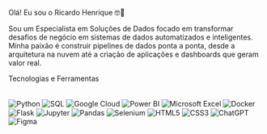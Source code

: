 Olá! Eu sou o Ricardo Henrique 🤓👋

Sou um Especialista em Soluções de Dados focado em transformar desafios de negócio em sistemas de dados automatizados e inteligentes. Minha paixão é construir pipelines de dados ponta a ponta, desde a arquitetura na nuvem até a criação de aplicações e dashboards que geram valor real.

Tecnologias e Ferramentas
<div style="display: inline_block"><br/>
<img align="center" alt="Python" src="https://img.shields.io/badge/Python-3776AB?style=for-the-badge&logo=python&logoColor=white" />
<img align="center" alt="SQL" src="https://img.shields.io/badge/SQL-025E8C?style=for-the-badge&logo=postgresql&logoColor=white" />
<img align="center" alt="Google Cloud" src="https://img.shields.io/badge/Google_Cloud-4285F4?style=for-the-badge&logo=google-cloud&logoColor=white" />
<img align="center" alt="Power BI" src="https://img.shields.io/badge/PowerBI-F2C811?style=for-the-badge&logo=Power%20BI&logoColor=white" />
<img align="center" alt="Microsoft Excel" src="https://img.shields.io/badge/Microsoft_Excel-217346?style=for-the-badge&logo=microsoft-excel&logoColor=white" />
<img align="center" alt="Docker" src="https://img.shields.io/badge/Docker-2496ED?style=for-the-badge&logo=docker&logoColor=white" />
<img align="center" alt="Flask" src="https://img.shields.io/badge/Flask-000000?style=for-the-badge&logo=flask&logoColor=white" />
<img align="center" alt="Jupyter" src="https://img.shields.io/badge/Jupyter-F37626.svg?&style=for-the-badge&logo=Jupyter&logoColor=white" />
<img align="center" alt="Pandas" src="https://img.shields.io/badge/Pandas-150458?style=for-the-badge&logo=pandas&logoColor=white" />
<img align="center" alt="Selenium" src="https://img.shields.io/badge/Selenium-43B02A?style=for-the-badge&logo=Selenium&logoColor=white" />
<img align="center" alt="HTML5" src="https://img.shields.io/badge/HTML5-E34F26?style=for-the-badge&logo=html5&logoColor=white" />
<img align="center" alt="CSS3" src="https://img.shields.io/badge/CSS3-1572B6?style=for-the-badge&logo=css3&logoColor=white" />
<img align="center" alt="ChatGPT" src="https://img.shields.io/badge/ChatGPT-74aa9c?style=for-the-badge&logo=openai&logoColor=white" />
<img align="center" alt="Figma" src="https://img.shields.io/badge/Figma-F24E1E?style=for-the-badge&logo=figma&logoColor=white" />
</div>
